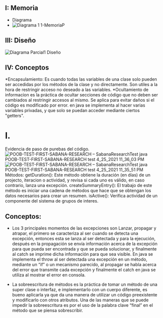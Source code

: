 ## I: Memoria
* Diagrama
* ![Diagrama 1 1-MemoriaP](https://user-images.githubusercontent.com/78450716/111009788-8ff27f80-8362-11eb-8ae8-3e29eefb6555.png)
## III: Diseño
![Diagrama Parcial1 Diseño](https://user-images.githubusercontent.com/78450716/116029351-bf153580-a61e-11eb-92c7-162b7927e019.png)
## IV: Conceptos
*Encapsulamiento: Es cuando todas las variables de una clase solo pueden ser accedidas por los métodos de la clase y no directamente.
Son utiles a la hora de restringir acceso no deseado a las variables.
*Ocultamiento de informacion es la práctica de ocultar secciones de código que no deben ser cambiados al restringir accesos al mismo. Se aplica para evitar daños si el código es modificado por error. en java se implementa al hacer varias variables privadas, y que solo se puedan acceder mediante ciertos "getters".
# I.
  Evidencia de paso de purebas del código.
  ![POOB-TEST-FIRST-SABANA-RESEARCH – SabanaResearchTest java  POOB-TEST-FIRST-SABANA-RESEARCH test  4_25_2021 11_36_03 PM](https://user-images.githubusercontent.com/78450716/116029472-10252980-a61f-11eb-9a16-22d8f8710c09.png)
![POOB-TEST-FIRST-SABANA-RESEARCH – SabanaResearchTest java  POOB-TEST-FIRST-SABANA-RESEARCH test  4_25_2021 11_35_51 PM](https://user-images.githubusercontent.com/78450716/116029476-13b8b080-a61f-11eb-9db8-4885f0a85b0a.png)
  Métodos: getDuration(): Este método obtiene la duración (en días) de un projecto, iteracion o actividad, y revisa si cada uno es válido, en caso contrario, lanza una excepción.
  createSummaryEntry(): El trabajo de este método es iniciar una cadena de métodos que hace que se obtengan los datos necesarios para crear un resumen.
  isActive(): Verifica actividad de un componente del sistema de grupos de interes.

## Conceptos:

  * Los 3 principales momentos de las excepciones son Lanzar, propagar y atrapar, el primero se caracteriza al ser cuando se detecta una excepción, entonces esta se lanza al ser detectada y para la ejecución, después en la propagación se envía información acerca de la excepción para que pueda ser encontrada y que se pueda solucionar, y finalmente al catch se imprime dicha información para que sea visible. En java se implementa el throw al ser detectada una excepción en un método, mediante un “if” o un mecanismo parecido, al propagar se habla acerca del error que transmite cada excepción y finalmente el catch en java se utiliza al mostrar el error en consola.

  * La sobreescritura de métodos es la práctica de tomar un método de una super clase o interfaz, e implementarlo con un cuerpo diferente, es bueno aplicarla ya que da una manera de utilizar un código preexistente y modificarlo con otros atributos. Una de las maneras que se puede impedir la sobreescritura es por el uso de la palabra clave “final” en el método que se piensa sobrescribir.
